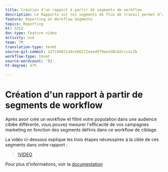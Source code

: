 ```yaml
---
title: Création d'un rapport à partir de segments de workflow
description: Le Rapports sur les segments de flux de travail permet d’ajouter un code segment de flux de travail dans un rapports dynamique.
feature: Reporting on Workflow Segments
topics: Reporting
kt: 3252
doc-type: feature video
activity: use
team: TM
translation-type: tm+mt
source-git-commit: a2f194821a9ce06272eaed979ee2d8c62cccac2b
workflow-type: tm+mt
source-wordcount: '91'
ht-degree: 47%

---
```



# Création d&#39;un rapport à partir de segments de workflow

Après avoir créé un workflow et filtré votre population dans une audience ciblée différente, vous pouvez mesurer l&#39;efficacité de vos campagnes marketing en fonction des segments définis dans ce workflow de ciblage.

La vidéo ci-dessous explique les trois étapes nécessaires à la cible de ces segments dans votre rapport :

>[!VIDEO](https://video.tv.adobe.com/v/28262?quality=12)

Pour plus d’informations, voir la [documentation](https://docs.adobe.com/content/help/en/campaign-standard/using/reporting/customizing-reports/creating-a-report-workflow-segment.html)
